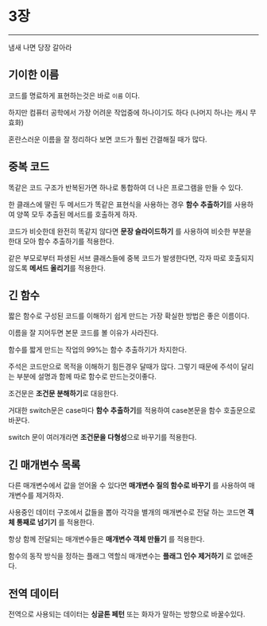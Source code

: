 # 3장

---

냄새 나면 당장 갈아라



## 기이한 이름

코드를 명료하게 표현하는것은 바로 `이름` 이다.

하지만 컴퓨터 공학에서 가장 어려운 작업중에 하나이기도 하다 (나머지 하나는 캐시 무효화)

혼란스러운 이름을 잘 정리하다 보면 코드가 훨씬 간결해질 때가 많다.



## 중복 코드

똑같은 코드 구조가 반복된가면 하나로 통합하여 더 나은 프로그램을 만들 수 있다.

한 클래스에 딸린 두 메서드가 똑같은 표현식을 사용하는 경우 **함수 추출하기**를 사용하여 양쪽 모두 추출된 메서드를 호출하게 하자.

코드가 비슷한데 완전히 똑같지 않다면 **문장 슬라이드하기** 를 사용하여 비슷한 부분을 한대 모아 함수 추출하기를 적용한다.

같은 부모로부터 파생된 서브 클래스들에 중복 코드가 발생한다면, 각자 따로 호출되지 않도록 **메서드 올리기**를 적용한다.



## 긴 함수

짧은 함수로 구성된 코드를 이해하기 쉽게 만드는 가장 확실한 방법은 좋은 이름이다.

이름을 잘 지어두면 본문 코드를 볼 이유가 사라진다.

함수를 짧게 만드는 작업의 99%는 함수 추출하기가 차지한다.

주석은 코드만으로 목적을 이해하기 힘든경우 달때가 많다. 그렇기 때문에 주석이 달리는 부분에 설명과 함께 따로 함수로 만드는것이좋다.

조건문은 **조건문 분해하기**로 대응한다.

거대한 switch문은 case마다 **함수 추출하기**를 적용하여 case본문을 함수 호출문으로 바꾼다.

switch 문이 여러개라면 **조건문을 다형성**으로 바꾸기를 적용한다.



## 긴 매개변수 목록

다른 매개변수에서 값을 얻어올 수 있다면 **매개변수 질의 함수로 바꾸기** 를 사용하여 매개변수를 제거하자.

사용중인 데이터 구조에서 값들을 뽑아 각각을 별개의 매개변수로 전달 하는 코드면 **객체 통째로 넘기기** 를 적용한다.

항상 함께 전달되는 매개변수들은 **매개변수 객체 만들기** 를 적용한다.

함수의 동작 방식을 정하는 플래그 역할싀 매개변수는 **플래그 인수 제거하기** 로 없애준다.



## 전역 데이터

전역으로 사용되는 데이터는 **싱글톤 페턴** 또는 화자가 말하는 방향으로 바꿀수있다.

